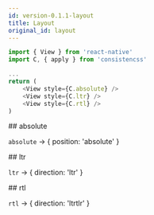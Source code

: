 ```yaml
---
id: version-0.1.1-layout
title: Layout
original_id: layout
---
```


```js
import { View } from 'react-native'
import C, { apply } from 'consistencss'

...
return (
    <View style={C.absolute} />
    <View style={C.ltr} />
    <View style={C.rtl} />
)
```

## absolute

`absolute` -> { position: 'absolute' }

## ltr

`ltr` -> { direction: 'ltr' }

## rtl

`rtl` -> { direction: 'ltrtlr' }
